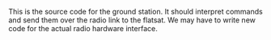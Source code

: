 This is the source code for the ground station. It should interpret commands and send them over the radio link to the flatsat. We may have to write new code for the actual radio hardware interface.